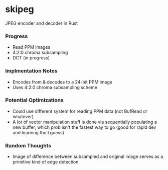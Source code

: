 # skipeg
JPEG encoder and decoder in Rust

### Progress
- Read PPM images
- 4:2:0 chroma subsampling
- DCT (in progress)

### Implmentation Notes
- Encodes from & decodes to a 24-bit PPM image
- Uses 4:2:0 chroma subsampling scheme

### Potential Optimizations
- Could use different system for reading PPM data (not BufRead or whatever)
- A lot of vector manipulation stuff is done via sequentially populating a new buffer, which prob isn't the fastest way to go (good for rapid dev and learning tho I guess)

### Random Thoughts
- Image of difference between subsampled and original image serves as a primitive kind of edge detection

